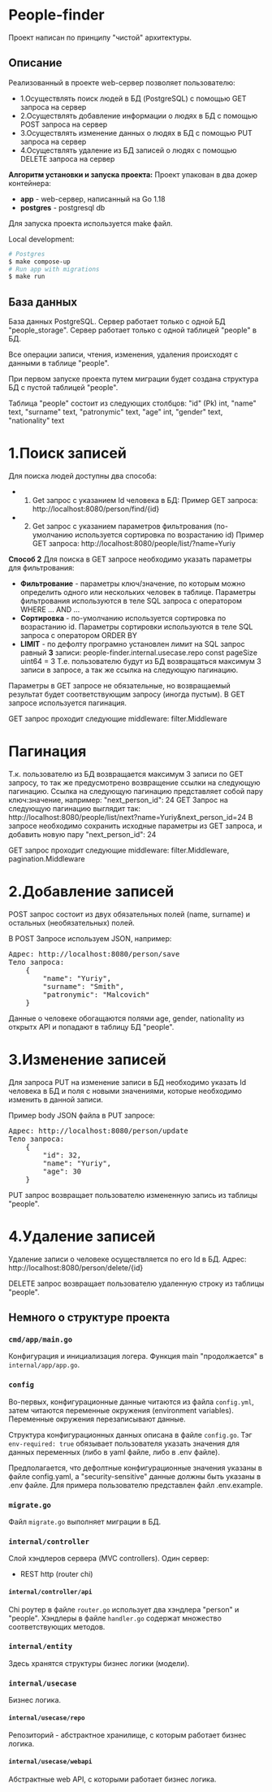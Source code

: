 # People-finder

Проект написан по принципу "чистой" архитектуры.

## Описание
Реализованный в проекте web-сервер позволяет пользователю:
- 1.Осуществлять поиск людей в БД (PostgreSQL) с помощью GET запроса на сервер
- 2.Осуществлять добавление информации о людях в БД с помощью POST запроса на сервер
- 3.Осуществлять изменение данных о людях в БД с помощью PUT запроса на сервер
- 4.Осуществлять удаление из БД записей о людях с помощью DELETE запроса на сервер

__Алгоритм установки и запуска проекта:__
Проект упакован в два докер контейнера:
- **app** - web-сервер, написанный на Go 1.18
- **postgres** - postgresql db

Для запуска проекта используется make файл.

Local development:
```sh
# Postgres
$ make compose-up
# Run app with migrations
$ make run
```

## База данных
База данных PostgreSQL.
Сервер работает только с одной БД "people_storage".
Сервер работает только с одной таблицей "people" в БД.

Все операции записи, чтения, изменения, удаления происходят с данными в таблице "people".

При первом запуске проекта путем миграции будет создана структура БД с пустой таблицей "people".

Таблица "people" состоит из следующих столбцов:
"id" (Pk) int, "name" text, "surname" text, "patronymic" text, "age" int, "gender" text, "nationality" text

# 1.Поиск записей
Для поиска людей доступны два способа:
- 1. Get запрос с указанием Id человека в БД:
Пример GET запроса: http://localhost:8080/person/find/{id}

- 2. Get запрос с указанием параметров фильтрования (по-умолчанию используется сортировка по возрастанию id)
Пример GET запроса: http://localhost:8080/people/list/?name=Yuriy

**Способ 2**
Для поиска в GET запросе необходимо указать параметры для фильтрования:
- **Фильтрование** - параметры ключ/значение, по которым можно определить одного или нескольких человек в таблице.
Параметры фильтрования используются в теле SQL запроса с оператором WHERE ... AND ...
- **Сортировка** - по-умолчанию используется сортировка по возрастанию id.
Параметры сортировки используются в теле SQL запроса с оператором ORDER BY
- **LIMIT** - по дефолту програмно установлен лимит на SQL запрос равный **3** записи: people-finder.internal.usecase.repo const pageSize uint64 = 3
Т.е. пользователю будут из БД возвращаться максимум 3 записи в запросе, а так же ссылка на следующую пагинацию.

Параметры в GET запросе не обязательные, но возвращаемый результат будет соответствующим запросу (иногда пустым).
В GET запросе используется пагинация.

GET запрос проходит следующие middleware: filter.Middleware

# Пагинация
Т.к. пользователю из БД возвращается максимум 3 записи по GET запросу, то так же предусмотрено возвращение ссылки на следующую пагинацию.
Ссылка на следующую пагинацию представляет собой пару ключ:значение, например: "next_person_id": 24
GET Запрос на следующую пагинацию выглядит так: http://localhost:8080/people/list/next?name=Yuriy&next_person_id=24
В запросе необходимо сохранить исходные параметры из GET запроса, и добавить новую пару "next_person_id": 24

GET запрос проходит следующие middleware: filter.Middleware, pagination.Middleware

# 2.Добавление записей
POST запрос состоит из двух обязательных полей (name, surname) и остальных (необязательных) полей.

В POST Запросе используем JSON, например:
<pre>
Адрес: http://localhost:8080/person/save
Тело запроса:
    {
        "name": "Yuriy",
        "surname": "Smith",
        "patronymic": "Malcovich"
    }
</pre>

Данные о человеке обогащаются полями age, gender, nationality из открытх API и попадают в таблицу БД "people".

# 3.Изменение записей
Для запроса PUT на изменение записи в БД необходимо указать Id человека в БД и поля с новыми значениями, которые необходимо изменить в данной записи.

Пример body JSON файла в PUT запросе:
<pre>
Адрес: http://localhost:8080/person/update
Тело запроса:
    {
        "id": 32,
        "name": "Yuriy",
        "age": 30
    }
</pre>

PUT запрос возвращает пользователю измененную запись из таблицы "people".

# 4.Удаление записей
Удаление записи о человеке осуществляется по его Id в БД.
Адрес: http://localhost:8080/person/delete/{id}

DELETE запрос возвращает пользователю удаленную строку из таблицы "people".

## Немного о структуре проекта
### `cmd/app/main.go`
Конфигурация и инициализация логера. Функция main "продолжается" в `internal/app/app.go`.

### `config`
Во-первых, конфигурационные данные читаются из файла `config.yml`, затем читаются переменные окружения (environment variables). Переменные окружения перезаписывают данные.

Структура конфигурационных данных описана в файле `config.go`.
Тэг `env-required: true` обязывает пользователя указать значения для данных переменных (либо в yaml файле, либо в .env файле).

Предполагается, что дефолтные конфигурационные значения указаны в файле config.yaml, а "security-sensitive" данные должны быть указаны в .env файле. Для примера пользователю представлен файл .env.example.

### `migrate.go`
Файл `migrate.go` выполняет миграции в БД.

### `internal/controller`
Слой хэндлеров сервера (MVC controllers). Один сервер:
- REST http (router chi)

#### `internal/controller/api`
Chi роутер в файле `router.go` использует два хэндлера "person" и "people".
Хэндлеры в файле `handler.go` содержат множество соответствующих методов.

### `internal/entity`
Здесь хранятся структуры бизнес логики (модели).

### `internal/usecase`
Бизнес логика.

#### `internal/usecase/repo`
Репозиторий - абстрактное хранилище, с которым работает бизнес логика.

#### `internal/usecase/webapi`
Абстрактные web API, с которыми работает бизнес логика.
